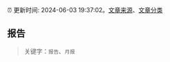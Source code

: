 :alarm_clock: 更新时间: 2024-06-03 19:37:02。[文章来源](/README.md)、[文章分类](/TAGS.md)

## 报告


> 关键字：`报告`、`月报`



